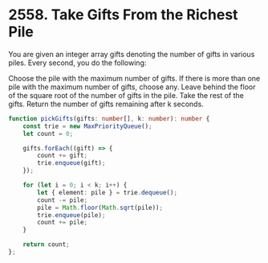 # 2558. Take Gifts From the Richest Pile

You are given an integer array gifts denoting the number of gifts in various piles. Every second, you do the following:

Choose the pile with the maximum number of gifts.
If there is more than one pile with the maximum number of gifts, choose any.
Leave behind the floor of the square root of the number of gifts in the pile. Take the rest of the gifts.
Return the number of gifts remaining after k seconds.

```ts
function pickGifts(gifts: number[], k: number): number {
    const trie = new MaxPriorityQueue();
    let count = 0;

    gifts.forEach((gift) => {
        count += gift;
        trie.enqueue(gift);
    });

    for (let i = 0; i < k; i++) {
        let { element: pile } = trie.dequeue();
        count -= pile;
        pile = Math.floor(Math.sqrt(pile));
        trie.enqueue(pile);
        count += pile;
    }

    return count;
};
```
